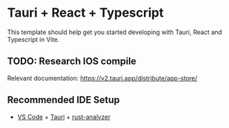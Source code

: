 # Tauri + React + Typescript

This template should help get you started developing with Tauri, React and Typescript in Vite.


## TODO: Research IOS compile
Relevant documentation:
https://v2.tauri.app/distribute/app-store/

## Recommended IDE Setup

- [VS Code](https://code.visualstudio.com/) + [Tauri](https://marketplace.visualstudio.com/items?itemName=tauri-apps.tauri-vscode) + [rust-analyzer](https://marketplace.visualstudio.com/items?itemName=rust-lang.rust-analyzer)
